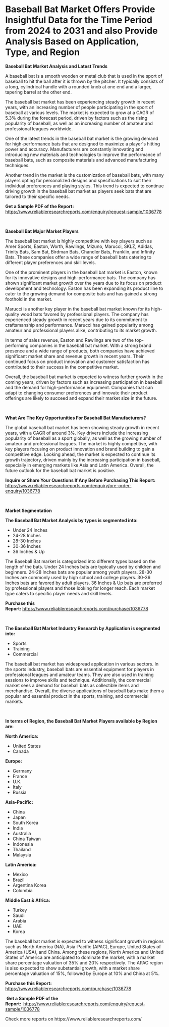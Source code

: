 <p><h1>Baseball Bat Market Offers Provide Insightful Data for the Time Period from 2024 to 2031 and also Provide Analysis Based on Application, Type, and Region</h1></p><p><strong>Baseball Bat Market Analysis and Latest Trends</strong></p>
<p><p>A baseball bat is a smooth wooden or metal club that is used in the sport of baseball to hit the ball after it is thrown by the pitcher. It typically consists of a long, cylindrical handle with a rounded knob at one end and a larger, tapering barrel at the other end.</p><p>The baseball bat market has been experiencing steady growth in recent years, with an increasing number of people participating in the sport of baseball at various levels. The market is expected to grow at a CAGR of 5.3% during the forecast period, driven by factors such as the rising popularity of baseball, as well as an increasing number of amateur and professional leagues worldwide.</p><p>One of the latest trends in the baseball bat market is the growing demand for high-performance bats that are designed to maximize a player's hitting power and accuracy. Manufacturers are constantly innovating and introducing new materials and technologies to improve the performance of baseball bats, such as composite materials and advanced manufacturing techniques.</p><p>Another trend in the market is the customization of baseball bats, with many players opting for personalized designs and specifications to suit their individual preferences and playing styles. This trend is expected to continue driving growth in the baseball bat market as players seek bats that are tailored to their specific needs.</p></p>
<p><strong>Get a Sample PDF of the Report:&nbsp;</strong> <a href="https://www.reliableresearchreports.com/enquiry/request-sample/1036778">https://www.reliableresearchreports.com/enquiry/request-sample/1036778</a></p>
<p>&nbsp;</p>
<p><strong>Baseball Bat Major Market Players</strong></p>
<p><p>The baseball bat market is highly competitive with key players such as Amer Sports, Easton, Worth, Rawlings, Mizuno, Marucci, SKLZ, Adidas, Trinity Bats, Sam Bat, Birdman Bats, Chandler Bats, Franklin, and Infinity Bats. These companies offer a wide range of baseball bats catering to different player preferences and skill levels.</p><p>One of the prominent players in the baseball bat market is Easton, known for its innovative designs and high-performance bats. The company has shown significant market growth over the years due to its focus on product development and technology. Easton has been expanding its product line to cater to the growing demand for composite bats and has gained a strong foothold in the market.</p><p>Marucci is another key player in the baseball bat market known for its high-quality wood bats favored by professional players. The company has experienced steady growth in recent years due to its commitment to craftsmanship and performance. Marucci has gained popularity among amateur and professional players alike, contributing to its market growth.</p><p>In terms of sales revenue, Easton and Rawlings are two of the top-performing companies in the baseball bat market. With a strong brand presence and a wide range of products, both companies have achieved significant market share and revenue growth in recent years. Their continued focus on product innovation and customer satisfaction has contributed to their success in the competitive market.</p><p>Overall, the baseball bat market is expected to witness further growth in the coming years, driven by factors such as increasing participation in baseball and the demand for high-performance equipment. Companies that can adapt to changing consumer preferences and innovate their product offerings are likely to succeed and expand their market size in the future.</p></p>
<p>&nbsp;</p>
<p><strong>What Are The Key Opportunities For Baseball Bat Manufacturers?</strong></p>
<p><p>The global baseball bat market has been showing steady growth in recent years, with a CAGR of around 3%. Key drivers include the increasing popularity of baseball as a sport globally, as well as the growing number of amateur and professional leagues. The market is highly competitive, with key players focusing on product innovation and brand building to gain a competitive edge. Looking ahead, the market is expected to continue its growth trajectory, driven mainly by the increasing participation in baseball, especially in emerging markets like Asia and Latin America. Overall, the future outlook for the baseball bat market is positive.</p></p>
<p><strong>Inquire or Share Your Questions If Any Before Purchasing This Report:</strong> <a href="https://www.reliableresearchreports.com/enquiry/pre-order-enquiry/1036778">https://www.reliableresearchreports.com/enquiry/pre-order-enquiry/1036778</a></p>
<p>&nbsp;</p>
<p><strong>Market Segmentation</strong></p>
<p><strong>The Baseball Bat Market Analysis by types is segmented into:</strong></p>
<p><ul><li>Under 24 Inches</li><li>24-28 Inches</li><li>28-30 Inches</li><li>30-36 Inches</li><li>36 Inches & Up</li></ul></p>
<p><p>The Baseball Bat market is categorized into different types based on the length of the bats. Under 24 Inches bats are typically used by children and beginners. 24-28 Inches bats are popular among youth players. 28-30 Inches are commonly used by high school and college players. 30-36 Inches bats are favored by adult players. 36 Inches & Up bats are preferred by professional players and those looking for longer reach. Each market type caters to specific player needs and skill levels.</p></p>
<p><strong>Purchase this Report:&nbsp;</strong><a href="https://www.reliableresearchreports.com/purchase/1036778">https://www.reliableresearchreports.com/purchase/1036778</a></p>
<p>&nbsp;</p>
<p><strong>The Baseball Bat Market Industry Research by Application is segmented into:</strong></p>
<p><ul><li>Sports</li><li>Training</li><li>Commercial</li></ul></p>
<p><p>The baseball bat market has widespread application in various sectors. In the sports industry, baseball bats are essential equipment for players in professional leagues and amateur teams. They are also used in training sessions to improve skills and technique. Additionally, the commercial market sees a demand for baseball bats as collectible items and merchandise. Overall, the diverse applications of baseball bats make them a popular and essential product in the sports, training, and commercial markets.</p></p>
<p>&nbsp;</p>
<p><strong>In terms of Region, the Baseball Bat Market Players available by Region are:</strong></p>
<p>
    <p> <strong> North America: </strong>
        <ul>
            <li>United States</li>
            <li>Canada</li>
        </ul>
        </p> 
    <p> <strong> Europe: </strong>
        <ul>
            <li>Germany</li>
            <li>France</li>
            <li>U.K.</li>
            <li>Italy</li>
            <li>Russia</li>
        </ul>
        </p> 
    <p> <strong> Asia-Pacific: </strong>
        <ul>
            <li>China</li>
            <li>Japan</li>
            <li>South Korea</li>
            <li>India</li>
            <li>Australia</li>
            <li>China Taiwan</li>
            <li>Indonesia</li>
            <li>Thailand</li>
            <li>Malaysia</li>
        </ul>
        </p> 
    <p> <strong> Latin America: </strong>
        <ul>
            <li>Mexico</li>
            <li>Brazil</li>
            <li>Argentina Korea</li>
            <li>Colombia</li>
        </ul>
        </p> 
    <p> <strong> Middle East & Africa: </strong>
        <ul>
            <li>Turkey</li>
            <li>Saudi</li>
            <li>Arabia</li>
            <li>UAE</li>
            <li>Korea</li>
        </ul>
    </p>
    </p>
<p><p>The baseball bat market is expected to witness significant growth in regions such as North America (NA), Asia-Pacific (APAC), Europe, United States of America (USA), and China. Among these regions, North America and United States of America are anticipated to dominate the market, with a market share percentage valuation of 35% and 20% respectively. The APAC region is also expected to show substantial growth, with a market share percentage valuation of 15%, followed by Europe at 10% and China at 5%.</p></p>
<p><strong>Purchase this Report: </strong><a href="https://www.reliableresearchreports.com/purchase/1036778">https://www.reliableresearchreports.com/purchase/1036778</a></p>
<p>&nbsp;<strong>Get a Sample PDF of the Report:&nbsp;&nbsp;</strong><a href="https://www.reliableresearchreports.com/enquiry/request-sample/1036778">https://www.reliableresearchreports.com/enquiry/request-sample/1036778</a></p>
<p><strong></strong></p>
<p>Check more reports on https://www.reliableresearchreports.com/</p>